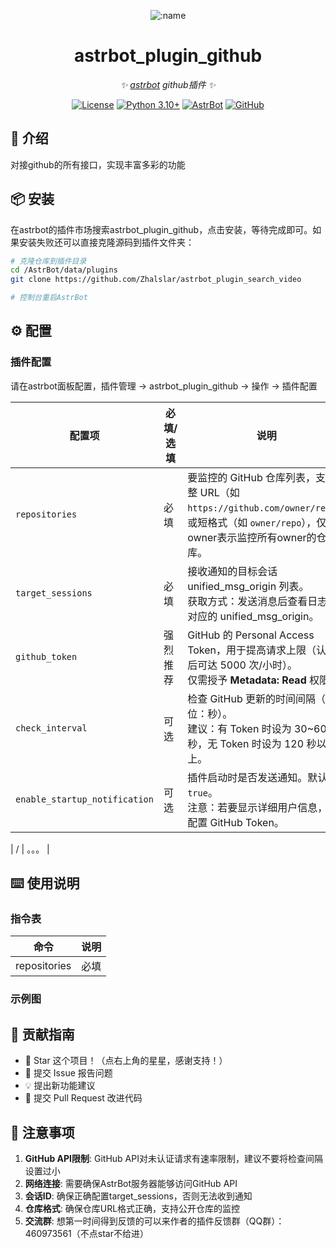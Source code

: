 
<div align="center">

![:name](https://count.getloli.com/@astrbot_plugin_github?name=astrbot_plugin_github&theme=minecraft&padding=6&offset=0&align=top&scale=1&pixelated=1&darkmode=auto)

# astrbot_plugin_github

_✨ [astrbot](https://github.com/AstrBotDevs/AstrBot) github插件 ✨_  

[![License](https://img.shields.io/badge/License-MIT-green.svg)](https://opensource.org/licenses/MIT)
[![Python 3.10+](https://img.shields.io/badge/Python-3.10%2B-blue.svg)](https://www.python.org/)
[![AstrBot](https://img.shields.io/badge/AstrBot-3.4%2B-orange.svg)](https://github.com/Soulter/AstrBot)
[![GitHub](https://img.shields.io/badge/作者-Zhalslar-blue)](https://github.com/Zhalslar)

</div>

## 🤝 介绍

对接github的所有接口，实现丰富多彩的功能

## 📦 安装

在astrbot的插件市场搜索astrbot_plugin_github，点击安装，等待完成即可。如果安装失败还可以直接克隆源码到插件文件夹：

```bash
# 克隆仓库到插件目录
cd /AstrBot/data/plugins
git clone https://github.com/Zhalslar/astrbot_plugin_search_video

# 控制台重启AstrBot
```

## ⚙️ 配置

### 插件配置

请在astrbot面板配置，插件管理 -> astrbot_plugin_github -> 操作 -> 插件配置

| 配置项                    | 必填/选填 | 说明                                                                                     |
|-------------------------|-----------|----------------------------------------------------------------------------------------|
| `repositories`          | 必填      | 要监控的 GitHub 仓库列表，支持完整 URL（如 `https://github.com/owner/repo`）或短格式（如 `owner/repo`），仅填owner表示监控所有owner的仓库。 |
| `target_sessions`       | 必填      | 接收通知的目标会话 unified_msg_origin 列表。<br>获取方式：发送消息后查看日志中对应的 unified_msg_origin。   |
| `github_token`          | 强烈推荐  | GitHub 的 Personal Access Token，用于提高请求上限（认证后可达 5000 次/小时）。<br>仅需授予 **Metadata: Read** 权限。 |
| `check_interval`        | 可选      | 检查 GitHub 更新的时间间隔（单位：秒）。<br>建议：有 Token 时设为 30~60 秒，无 Token 时设为 120 秒以上。     |
| `enable_startup_notification` | 可选      | 插件启动时是否发送通知。默认为 `true`。<br>注意：若要显示详细用户信息，需配置 GitHub Token。          |

| /     | 。。。  |

## ⌨️ 使用说明

### 指令表

|     命令      |      说明       |
|:-------------:|:-----------------------------:|
| repositories   | 必填  | 要监控的GitHub仓库列表

### 示例图

## 👥 贡献指南

- 🌟 Star 这个项目！（点右上角的星星，感谢支持！）
- 🐛 提交 Issue 报告问题
- 💡 提出新功能建议
- 🔧 提交 Pull Request 改进代码

## 📌 注意事项

1. **GitHub API限制**: GitHub API对未认证请求有速率限制，建议不要将检查间隔设置过小
2. **网络连接**: 需要确保AstrBot服务器能够访问GitHub API
3. **会话ID**: 确保正确配置target_sessions，否则无法收到通知
4. **仓库格式**: 确保仓库URL格式正确，支持公开仓库的监控
5. **交流群**: 想第一时间得到反馈的可以来作者的插件反馈群（QQ群）：460973561（不点star不给进）
